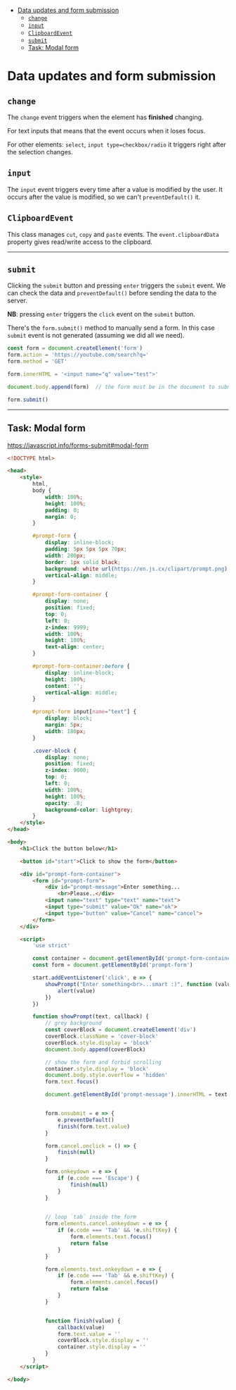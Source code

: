 - [Data updates and form submission](#data-updates-and-form-submission)
	- [`change`](#change)
	- [`input`](#input)
	- [`ClipboardEvent`](#clipboardevent)
	- [`submit`](#submit)
	- [Task: Modal form](#task-modal-form)

# Data updates and form submission

## `change`

The `change` event triggers when the element has **finished** changing. 

For text inputs that means that the event occurs when it loses focus. 

For other elements: `select`, `input type=checkbox/radio` it triggers right after the selection changes.


## `input`

The `input` event triggers every time after a value is modified by the user. It occurs after the value is modified, so we can't `preventDefault()` it.


## `ClipboardEvent`

This class manages `cut`, `copy` and `paste` events. The `event.clipboardData` property gives read/write access to the clipboard.
***



## `submit`

Clicking the `submit` button and pressing `enter` triggers the `submit` event. We can check the data and `preventDefault()` before sending the data to the server.

**NB**: pressing `enter` triggers the `click` event on the `submit` button.

There's the `form.submit()` method to manually send a form. In this case `submit` event is not generated (assuming we did all we need). 

```javascript
const form = document.createElement('form')
form.action = 'https://youtube.com/search?q='
form.method = 'GET'

form.innerHTML = '<input name="q" value="test">'

document.body.append(form)	// the form must be in the document to submit it

form.submit()
```
***



## Task: Modal form

https://javascript.info/forms-submit#modal-form

```html
<!DOCTYPE html>

<head>
	<style>
		html,
		body {
			width: 100%;
			height: 100%;
			padding: 0;
			margin: 0;
		}

		#prompt-form {
			display: inline-block;
			padding: 5px 5px 5px 70px;
			width: 200px;
			border: 1px solid black;
			background: white url(https://en.js.cx/clipart/prompt.png) no-repeat left 5px;
			vertical-align: middle;
		}

		#prompt-form-container {
			display: none;
			position: fixed;
			top: 0;
			left: 0;
			z-index: 9999;
			width: 100%;
			height: 100%;
			text-align: center;
		}

		#prompt-form-container:before {
			display: inline-block;
			height: 100%;
			content: '';
			vertical-align: middle;
		}

		#prompt-form input[name="text"] {
			display: block;
			margin: 5px;
			width: 180px;
		}

		.cover-block {
			display: none;
			position: fixed;
			z-index: 9000;
			top: 0;
			left: 0;
			width: 100%;
			height: 100%;
			opacity: .8;
			background-color: lightgrey;
		}
	</style>
</head>

<body>
	<h1>Click the button below</h1>

	<button id="start">Click to show the form</button>

	<div id="prompt-form-container">
		<form id="prompt-form">
			<div id="prompt-message">Enter something...
				<br>Please..</div>
			<input name="text" type="text" name="text">
			<input type="submit" value="Ok" name="ok">
			<input type="button" value="Cancel" name="cancel">
		</form>
	</div>

	<script>
		'use strict'

		const container = document.getElementById('prompt-form-container')
		const form = document.getElementById('prompt-form')

		start.addEventListener('click', e => {
			showPrompt("Enter something<br>...smart :)", function (value) {
				alert(value)
			})
		})

		function showPrompt(text, callback) {
			// grey background
			const coverBlock = document.createElement('div')
			coverBlock.className = 'cover-block'
			coverBlock.style.display = 'block'
			document.body.append(coverBlock)

			// show the form and forbid scrolling
			container.style.display = 'block'
			document.body.style.overflow = 'hidden'
			form.text.focus()

			document.getElementById('prompt-message').innerHTML = text


			form.onsubmit = e => {
				e.preventDefault()
				finish(form.text.value)
			}

			form.cancel.onclick = () => {
				finish(null)
			}

			form.onkeydown = e => {
				if (e.code === 'Escape') {
					finish(null)
				}
			}

			
			// loop `tab` inside the form
			form.elements.cancel.onkeydown = e => {
				if (e.code === 'Tab' && !e.shiftKey) {
					form.elements.text.focus()
					return false
				}
			}

			form.elements.text.onkeydown = e => {
				if (e.code === 'Tab' && e.shiftKey) {
					form.elements.cancel.focus()
					return false
				}
			}


			function finish(value) {
				callback(value)
				form.text.value = ''
				coverBlock.style.display = ''
				container.style.display = ''
			}
		}
	</script>

</body>
```